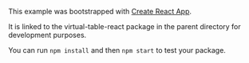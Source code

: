 This example was bootstrapped with [Create React App](https://github.com/facebook/create-react-app).

It is linked to the virtual-table-react package in the parent directory for development purposes.

You can run `npm install` and then `npm start` to test your package.

